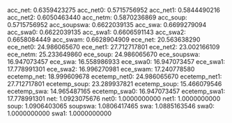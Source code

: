 acc_net: 0.6359423275
acc_net0: 0.5715756952
acc_net1: 0.5844490216
acc_net2: 0.6050463440
acc_netm: 0.5870236869
acc_soup: 0.5715756952
acc_soupswa: 0.6622039135
acc_swa: 0.6699279094
acc_swa0: 0.6622039135
acc_swa1: 0.6606591143
acc_swa2: 0.6658084449
acc_swam: 0.6628904909
ece_net: 20.563638290
ece_net0: 24.986065670
ece_net1: 27.712717801
ece_net2: 23.002166109
ece_netm: 25.233649860
ece_soup: 24.986065670
ece_soupswa: 16.947073457
ece_swa: 16.558986933
ece_swa0: 16.947073457
ece_swa1: 17.778991301
ece_swa2: 16.996270981
ece_swam: 17.240778580
ecetemp_net: 18.999609678
ecetemp_net0: 24.986065670
ecetemp_net1: 27.712717801
ecetemp_soup: 23.289937821
ecetemp_soup: 15.466079546
ecetemp_swa: 14.965487165
ecetemp_swa0: 16.947073457
ecetemp_swa1: 17.778991301
net: 1.0923075676
net0: 1.0000000000
net1: 1.0000000000
soup: 1.0906403065
soupswa: 1.0806417465
swa: 1.0885163546
swa0: 1.0000000000
swa1: 1.0000000000








































